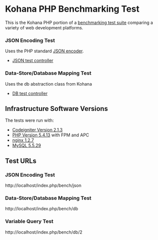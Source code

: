 # Kohana PHP Benchmarking Test

This is the Kohana PHP portion of a [benchmarking test suite](../) comparing a variety of web development platforms.

### JSON Encoding Test
Uses the PHP standard [JSON encoder](http://www.php.net/manual/en/function.json-encode.php).

* [JSON test controller](application/classes/controllers/Bench.php)


### Data-Store/Database Mapping Test
Uses the db abstraction class from Kohana

* [DB test controller](application/classes/controllers/Bench.php)


## Infrastructure Software Versions
The tests were run with:

* [Codeigniter Version 2.1.3](http://kohanaframework.org/)
* [PHP Version 5.4.13](http://www.php.net/) with FPM and APC
* [nginx 1.2.7](http://nginx.org/)
* [MySQL 5.5.29](https://dev.mysql.com/)

## Test URLs
### JSON Encoding Test

http://localhost/index.php/bench/json

### Data-Store/Database Mapping Test

http://localhost/index.php/bench/db

### Variable Query Test
    
http://localhost/index.php/bench/db/2
